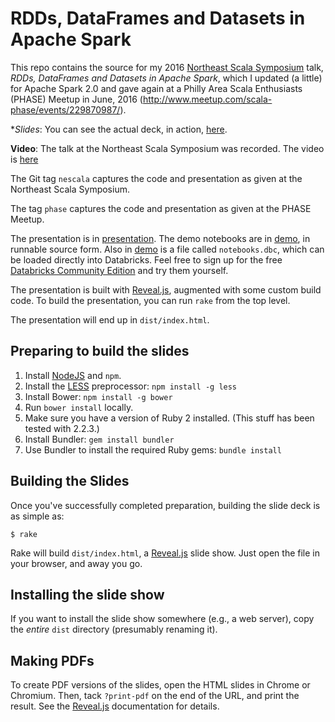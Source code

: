 # RDDs, DataFrames and Datasets in Apache Spark

This repo contains the source for my 2016 [Northeast Scala Symposium][] talk,
_RDDs, DataFrames and Datasets in Apache Spark_, which I updated (a little)
for Apache Spark 2.0 and gave again at a Philly Area Scala Enthusiasts (PHASE)
Meetup in June, 2016 (<http://www.meetup.com/scala-phase/events/229870987/>).

**Slides*: You can see the actual deck, in action, 
[here](http://scala-phase.org/talks/rdds-dataframes-datasets-2016-06-16).

**Video**: The talk at the Northeast Scala Symposium was recorded. The
video is [here](https://www.youtube.com/watch?v=pZQsDloGB4w)

The Git tag `nescala` captures the code and presentation as given at
the Northeast Scala Symposium.

The tag `phase` captures the code and presentation as given at the PHASE
Meetup.

The presentation is in [presentation](presentation). The demo notebooks
are in [demo](demo), in runnable source form. Also in [demo](demo) is a
file called `notebooks.dbc`, which can be loaded directly into Databricks.
Feel free to sign up for the free
[Databricks Community Edition](http://databricks.com/ce/) and try them yourself.

The presentation is built with [Reveal.js][], augmented with some custom
build code. To build the presentation, you can run `rake` from the top level.

The presentation will end up in `dist/index.html`.

## Preparing to build the slides

1. Install [NodeJS][] and `npm`.
2. Install the [LESS][] preprocessor: `npm install -g less`
3. Install Bower: `npm install -g bower`
4. Run `bower install` locally.
5. Make sure you have a version of Ruby 2 installed. (This stuff has been
   tested with 2.2.3.)
6. Install Bundler: `gem install bundler`
7. Use Bundler to install the required Ruby gems: `bundle install`

## Building the Slides

Once you've successfully completed preparation, building the slide deck
is as simple as:

    $ rake

Rake will build `dist/index.html`, a [Reveal.js][] slide show. Just
open the file in your browser, and away you go.

## Installing the slide show

If you want to install the slide show somewhere (e.g., a web server), copy
the _entire_ `dist` directory (presumably renaming it).

## Making PDFs

To create PDF versions of the slides, open the HTML slides in Chrome or
Chromium. Then, tack `?print-pdf` on the end of the URL, and print the result.
See the [Reveal.js][] documentation for details.

[Ruby]: http://www.ruby-lang.org/
[Rake]: http://rake.rubyforge.org/
[Bundler]: http://gembundler.com/
[LESS]: http://lesscss.org/
[Reveal.js]: https://github.com/hakimel/reveal.js
[NodeJS]: http://nodejs.org
[PHASE]: http://scala-phase.org
[Northeast Scala Symposium]: http://www.nescala.org
